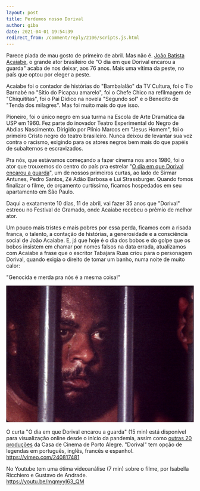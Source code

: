 ```yaml
---
layout: post
title: Perdemos nosso Dorival
author: giba
date: 2021-04-01 19:54:39
redirect_from: /comment/reply/2106/scripts.js.html
---
```

Parece piada de mau gosto de primeiro de abril. Mas não é. [João Batista Acaiabe](https://pt.wikipedia.org/wiki/Jo%C3%A3o_Acaiabe), o grande ator brasileiro de "O dia em que Dorival encarou a guarda" acaba de nos deixar, aos 76 anos. Mais uma vítima da peste, no país que optou por eleger a peste.

Acaiabe foi o contador de histórias do "Bambalalão" da TV Cultura, foi o Tio Barnabé no "Sítio do Picapau amarelo", foi o Chefe Chico na refilmagem de "Chiquititas", foi o Pai Didico na novela "Segundo sol" e o Benedito de "Tenda dos milagres". Mas foi muito mais do que isso.

Pioneiro, foi o único negro em sua turma na Escola de Arte Dramática da USP em 1960. Fez parte do inovador Teatro Experimental do Negro de Abdias Nascimento. Dirigido por Plínio Marcos em "Jesus Homem", foi o primeiro Cristo negro do teatro brasileiro. Nunca deixou de levantar sua voz contra o racismo, exigindo para os atores negros bem mais do que papéis de subalternos e escravizados.

Pra nós, que estávamos começando a fazer cinema nos anos 1980, foi o ator que trouxemos do centro do país pra estrelar "[O dia em que Dorival encarou a guarda](http://www.casacinepoa.com.br/node/546)", um de nossos primeiros curtas, ao lado de Sirmar Antunes, Pedro Santos, Zé Adão Barbosa e Lui Strassburger. Quando fomos finalizar o filme, de orçamento curtíssimo, ficamos hospedados em seu apartamento em São Paulo.

Daqui a exatamente 10 dias, 11 de abril, vai fazer 35 anos que "Dorival" estreou no Festival de Gramado, onde Acaiabe recebeu o prêmio de melhor ator.

Um pouco mais tristes e mais pobres por essa perda, ficamos com a risada franca, o talento, a contação de histórias, a generosidade e a consciência social de João Acaiabe. E, já que hoje é o dia dos bobos e do golpe que os bobos insistem em chamar por nomes falsos na data errada, atualizamos com Acaiabe a frase que o escritor Tabajara Ruas criou para o personagem Dorival, quando exigia o direito de tomar um banho, numa noite de muito calor:

"Genocida e merda pra nós é a mesma coisa!"

![João Batista Acaiabe em cena de "O dia em que Dorival encarou a guarda"](/uploads/dorival.jpg)

O curta "O dia em que Dorival encarou a guarda" (15 min) está disponível para visualização online desde o início da pandemia, assim como [outras 20 produções](http://www.casacinepoa.com.br/node/2074) da Casa de Cinema de Porto Alegre. "Dorival" tem opção de legendas em português, inglês, francês e espanhol.\
<https://vimeo.com/240817481>

No Youtube tem uma ótima videoanálise (7 min) sobre o filme, por Isabella Ricchiero e Gustavo de Andrade.\
<https://youtu.be/mqmyyI63_QM>